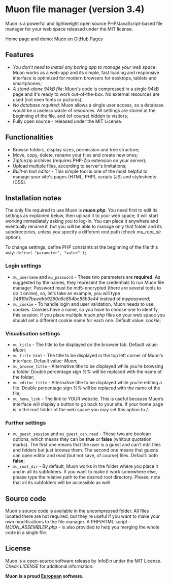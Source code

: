# Muon file manager (version 3.4)

Muon is a powerful and lightweight open source PHP/JavaScript-based file manager for your web space released under the MIT license. 

Home page and demo: [Muon on GitHub Pages](https://infoein.github.io/muon/)


## Features
- *You don't need to install any boring app to manage your web space*: Muon works as a web-app and its simple, fast loading and responsive interface is optimized for modern browsers for desktops, tablets and smartphones;
- *A stand-alone 94kB file*: Muon's code is compressed in a single 94kB page and it's ready to work out-of-the-box. No external resources are used (not even fonts or pictures);
- *No database required*: Muon allows a single user access, so a database would be a useless waste of resources. All settings are stored at the beginning of the file, and (of course) hidden to visitors;
- Fully open source - released under the MIT License.



## Functionalities
- Browse folders, display sizes, permission and tree structure;
- Move, copy, delete, rename your files and create new ones;
- Zip/unzip archives (requires PHP-Zip extension on your server);
- Upload multiple files, according to server's limitations;
- *Built-in text editor* - This simple tool is one of the most helpful to manage your site's pages (HTML, PHP), scripts (JS) and stylesheets (CSS).



## Installation notes
The only file required to use Muon is ***muon.php***. You need first to edit its settings as explained below, then upload it to your web space; it will start working immediately asking you to log-in. You can place it anywhere and eventually rename it, but you will be able to manage only that folder and its subdirectories, unless you specify a different root path (check *mu_root_dir* option).

To change settings, define PHP constants at the beginning of the file this way:
``define( "parameter", "value" );``

### Login settings
- ``mu_username`` and ``mu_password`` - These two parameters are **required**. As suggested by the names, they represent the credentials to run Muon file manager. Password must be md5-encrypted (there are several tools to do it online), so, let’s take an example, you will type *34819d7beeabb9260a5c854bc85b3e44* instead of *mypassword*;
- ``mu_cookie`` - To handle login and user validation, Muon needs to use cookies. Cookies have a name, so you have to choose one to identify this session. If you place multiple *muon.php* files on your web space you should set a different cookie name for each one. Default value: *cookie*;

### Visualisation settings
- ``mu_title`` - The title to be displayed on the browser tab. Default value: *Muon*;
- ``mu_title_html`` - The title to be displayed in the top left corner of Muon's interface. Default value: *Muon*;
- ``mu_browse_title`` - Alternative title to be displayed while you’re browsing a folder. Double percentage sign *%%* will be replaced with the name of the folder;
- ``mu_editor_title`` - Alternative title to be displayed while you’re editing a file. Double percentage sign *%%* will be replaced with the name of the file;
- ``mu_home_link`` - The link to YOUR website. This is useful because Muon’s interface will display a button to go back to your site. If your home page is in the root folder of the web space you may set this option to */*.

### Further settings
- ``mu_guest_session`` and ``mu_guest_can_read`` - These two are boolean options, which means they can be **true** or **false** (whitout quotation marks). The first one means that the user is a guest and can't edit files and folders but just browse them. The second one means that guests can open editor and read (but not save, of course) files. Default: both **false**;
- ``mu_root_dir`` - By default, Muon works in the folder where you place it and in all its subfolders. If you want to make it work somewhere else, please type the relative path to the desired root directory. Please, note that all its subfolders will be accessible as well.



## Source code
Muon's source code is available in the *uncompressed* folder. All files located there are not required, but they're useful if you want to make your own modifications to the file manager. A PHP/HTML script - *MUON_ASSEMBLER.php* - is also provided to help you merging the whole code in a single file.



## License
Muon is a open-source software release by InfoEin under the MIT License. Check *LICENSE* for additional information.

**Muon is a proud [European](http://europa.eu/) software.**

